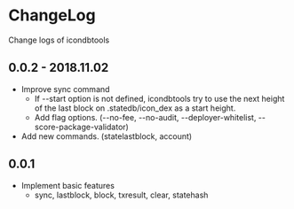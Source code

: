 # ChangeLog
Change logs of icondbtools

## 0.0.2 - 2018.11.02
* Improve sync command
    * If --start option is not defined, icondbtools try to use the next height of the
    last block on .statedb/icon_dex as a start height.
    * Add flag options. (--no-fee, --no-audit, --deployer-whitelist, --score-package-validator)
* Add new commands. (statelastblock, account)

## 0.0.1
* Implement basic features
    * sync, lastblock, block, txresult, clear, statehash
